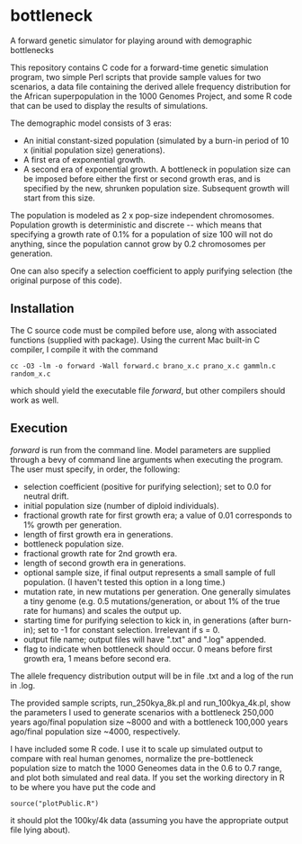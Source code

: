 # bottleneck
A forward genetic simulator for playing around with demographic bottlenecks

This repository contains C code for a forward-time genetic simulation program, two simple Perl scripts that provide sample values for two scenarios, a data file containing the derived allele frequency distribution for the African superpopulation in the 1000 Genomes Project, and some R code that can be used to display the results of simulations.

The demographic model consists of 3 eras:
- An initial constant-sized population (simulated by a burn-in period of 10 x (initial population size) generations). 
- A first era of exponential growth.
- A second era of exponential growth.
A bottleneck in population size can be imposed before either the first or second growth eras, and is specified by the new, shrunken population size. Subsequent growth will start from this size.

The population is modeled as 2 x pop-size independent chromosomes. Population growth is deterministic and discrete -- which means that specifying a growth rate of 0.1% for a population of size 100 will not do anything, since the population cannot grow by 0.2 chromosomes per generation. 

One can also specify a selection coefficient to apply purifying selection (the original purpose of this code).

## Installation

The C source code must be compiled before use, along with associated functions (supplied with package). Using the current Mac  built-in C compiler, I compile it with the command

```
cc -O3 -lm -o forward -Wall forward.c brano_x.c prano_x.c gammln.c random_x.c 
```
which should yield the executable file *forward*, but other compilers should work as well.

## Execution

*forward* is run from the command line. Model parameters are supplied through a bevy of command line arguments when executing the program. The user must specify, in order, the following:


- selection coefficient (positive for purifying selection); set to 0.0 for neutral drift.
- initial population size (number of diploid individuals).
- fractional growth rate for first growth era; a value of 0.01 corresponds to 1% growth per generation.
- length of first growth era in generations.
- bottleneck population size.
- fractional growth rate for 2nd growth era.
- length of second growth era in generations.
- optional sample size, if final output represents a small sample of full population. (I haven't tested this option in a long time.)
- mutation rate, in new mutations per generation. One generally simulates a tiny genome (e.g. 0.5 mutations/generation, or about 1% of the true rate for humans) and scales the output up.
- starting time for purifying selection to kick in, in generations (after burn-in); set to -1 for constant selection. Irrelevant if s = 0.
- output file name; output files will have ".txt" and ".log" appended.
- flag to indicate when bottleneck should occur. 0 means before first growth era, 1 means before second era.

The allele frequency distribution output will be in file <filename>.txt and a log of the run in <filename>.log.

The provided sample scripts, run_250kya_8k.pl and run_100kya_4k.pl, show the parameters I used to generate scenarios with a bottleneck 250,000 years ago/final population size ~8000 and with a bottleneck 100,000 years ago/final population size ~4000, respectively. 

I have included some R code. I use it to scale up simulated output to compare with real human genomes, normalize the pre-bottleneck population size to match the 1000 Geneomes data in the 0.6 to 0.7 range, and plot both simulated and real data. If you set the working directory in R to be where you have put the code and 
```
source("plotPublic.R")
```
it should plot the 100ky/4k data (assuming you have the appropriate output file lying about).
